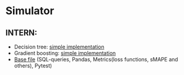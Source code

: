 # Simulator
## INTERN:
* Decision tree: [simple implementation](https://github.com/INESSAZ7/ML_Simulator/blob/main/INTERN/Decision_tree/decision_tree.ipynb)
* Gradient boosting: [simple implementation](https://github.com/INESSAZ7/ML_Simulator/blob/main/INTERN/Gradient_Boosting/gradient_boosting.ipynb)
* [Base file](https://github.com/INESSAZ7/ML_Simulator/blob/main/INTERN/SQL%26Pandas%26Metrics%26Tests/Intern_Solutions.ipynb) (SQL-queries, Pandas, Metrics(loss functions, sMAPE and others), Pytest)
